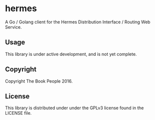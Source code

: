 hermes
======

A Go / Golang client for the Hermes Distribution Interface / Routing Web Service.

Usage
-----

This library is under active development, and is not yet complete.

Copyright
---------

Copyright The Book People 2016.

License
-------

This library is distributed under under the GPLv3 license found in the LICENSE file.


